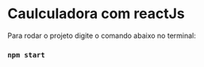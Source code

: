 # Caulculadora com reactJs

Para rodar o projeto digite o comando abaixo no terminal:

### `npm start`